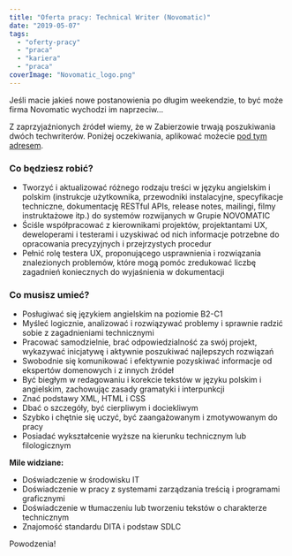 ```yaml
---
title: "Oferta pracy: Technical Writer (Novomatic)"
date: "2019-05-07"
tags:
  - "oferty-pracy"
  - "praca"
  - "kariera"
  - "praca"
coverImage: "Novomatic_logo.png"
---
```


Jeśli macie jakieś nowe postanowienia po długim weekendzie, to być może firma
Novomatic wychodzi im naprzeciw...

Z zaprzyjaźnionych źródeł wiemy, że w Zabierzowie trwają poszukiwania dwóch
techwriterów. Poniżej oczekiwania, aplikować możecie
[pod tym adresem](https://novomatic.workable.com/j/D234B9C9A4).

### Co będziesz robić?

- Tworzyć i aktualizować różnego rodzaju treści w języku angielskim i polskim
  (instrukcje użytkownika, przewodniki instalacyjne, specyfikacje techniczne,
  dokumentację RESTful APIs, release notes, mailingi, filmy instruktażowe itp.)
  do systemów rozwijanych w Grupie NOVOMATIC
- Ściśle współpracować z kierownikami projektów, projektantami UX, deweloperami
  i testerami i uzyskiwać od nich informacje potrzebne do opracowania
  precyzyjnych i przejrzystych procedur
- Pełnić rolę testera UX, proponującego usprawnienia i rozwiązania znalezionych
  problemów, które mogą pomóc zredukować liczbę zagadnień koniecznych do
  wyjaśnienia w dokumentacji

### Co musisz umieć?

- Posługiwać się językiem angielskim na poziomie B2-C1
- Myśleć logicznie, analizować i rozwiązywać problemy i sprawnie radzić sobie z
  zagadnieniami technicznymi
- Pracować samodzielnie, brać odpowiedzialność za swój projekt, wykazywać
  inicjatywę i aktywnie poszukiwać najlepszych rozwiązań
- Swobodnie się komunikować i efektywnie pozyskiwać informacje od ekspertów
  domenowych i z innych źródeł
- Być biegłym w redagowaniu i korekcie tekstów w języku polskim i angielskim,
  zachowując zasady gramatyki i interpunkcji
- Znać podstawy XML, HTML i CSS
- Dbać o szczegóły, być cierpliwym i dociekliwym
- Szybko i chętnie się uczyć, być zaangażowanym i zmotywowanym do pracy
- Posiadać wykształcenie wyższe na kierunku technicznym lub filologicznym

**Mile widziane:**

- Doświadczenie w środowisku IT
- Doświadczenie w pracy z systemami zarządzania treścią i programami graficznymi
- Doświadczenie w tłumaczeniu lub tworzeniu tekstów o charakterze technicznym
- Znajomość standardu DITA i podstaw SDLC

Powodzenia!
